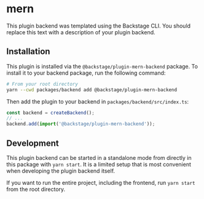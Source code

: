 # mern

This plugin backend was templated using the Backstage CLI. You should replace this text with a description of your plugin backend.

## Installation

This plugin is installed via the `@backstage/plugin-mern-backend` package. To install it to your backend package, run the following command:

```bash
# From your root directory
yarn --cwd packages/backend add @backstage/plugin-mern-backend
```

Then add the plugin to your backend in `packages/backend/src/index.ts`:

```ts
const backend = createBackend();
// ...
backend.add(import('@backstage/plugin-mern-backend'));
```

## Development

This plugin backend can be started in a standalone mode from directly in this
package with `yarn start`. It is a limited setup that is most convenient when
developing the plugin backend itself.

If you want to run the entire project, including the frontend, run `yarn start` from the root directory.
